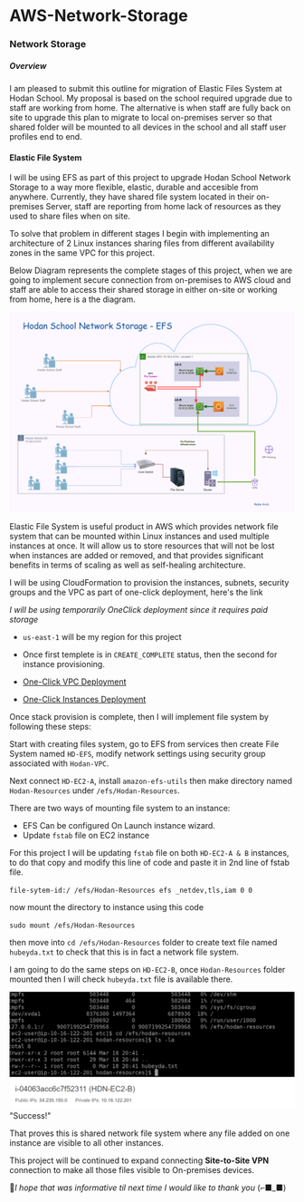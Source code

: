# AWS-Network-Storage

### Network Storage
##### Overview
I am pleased to submit this outline for migration of Elastic Files System at Hodan School. My proposal is based on the school required upgrade due to staff are working from home. The alternative is when staff are fully back on site to upgrade this plan to migrate to local on-premises server so that shared folder will be mounted to all devices in the school and all staff user profiles end to end.

#### Elastic File System

I will be using EFS as part of this project to upgrade Hodan School Network Storage to a way more flexible, elastic, durable and accesible from anywhere. Currently, they have shared file system located in their on-premises Server, staff are reporting from home lack of resources as they used to share files when on site.

To solve that problem in different stages I begin with implementing an architecture of 2 Linux instances sharing files from different availability zones in the same VPC for this project. 

Below Diagram represents the complete stages of this project, when we are going to implement secure connection from on-premises to AWS cloud and staff are able to access their shared storage in either on-site or working from home, here is a the diagram. 

![Elastic File System](https://github.com/MoRoble/AWS-Network-Storage/blob/d84a35545eb15e44b372ab52b2c5fe8312f5810f/Hodan-EFS2.png)

Elastic File System is useful product in AWS which provides network file system that can be mounted within Linux instances and used multiple instances at once. It will allow us to store resources that will not be lost when instances are added or removed, and that provides significant benefits in terms of scaling as well as self-healing architecture.

I will be using CloudFormation to provision the instances, subnets, security groups and the VPC as part of one-click deployment, here's the link 


  *I will be using temporarily OneClick deployment since it requires paid storage* 
  
- `us-east-1` will be my region for this project  
- Once first templete is in `CREATE_COMPLETE` status, then the second for instance provisioning.

 - [One-Click VPC Deployment](https://console.aws.amazon.com/cloudformation/home?region=us-east-1#/stacks/create/review?templateURL=https://hubeyda.s3.eu-west-2.amazonaws.com/HDN_EFS_VPC.yaml&stackName=HoDaN)
 - [One-Click Instances Deployment](https://console.aws.amazon.com/cloudformation/home?region=us-east-1#/stacks/create/review?templateURL=https://hubeyda.s3.eu-west-2.amazonaws.com/HDN_EFS_Instances.yaml&stackName=HDN-EC2)

Once stack provision is complete, then I will implement file system by following these steps:  

Start with creating files system, go to EFS from services then create File System named `HD-EFS`, modify network settings using security group associated with `Hodan-VPC`.

Next connect `HD-EC2-A`, install `amazon-efs-utils` then make directory named `Hodan-Resources` under `/efs/Hodan-Resources`.

There are two ways of mounting file system to an instance:
- EFS Can be configured On Launch instance wizard.
- Update `fstab` file on EC2 instance

For this project I will be updating `fstab` file on both `HD-EC2-A & B` instances, to do that copy and modify this line of code and paste it in 2nd line of fstab file.

`file-sytem-id:/ /efs/Hodan-Resources efs _netdev,tls,iam 0 0`

now mount the directory to instance using this code

`sudo mount /efs/Hodan-Resources`

then move into `cd /efs/Hodan-Resources` folder to create text file named `hubeyda.txt` to check that this is in fact a network file system.

I am going to do the same steps on `HD-EC2-B`, once `Hodan-Resources` folder mounted then I will check `hubeyda.txt` file is available there.

![Proect success](https://github.com/MoRoble/AWS-Network-Storage/blob/main/Test-success.png)"Success!"

That proves this is shared network file system where any file added on one instance are visible to all other instances.

This project will be continued to expand connecting **Site-to-Site VPN** connection to make all those files visible to On-premises devices.


🦋*I hope that was informative til next time I would like to thank you* (⌐■_■)
